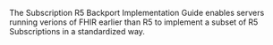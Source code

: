<!-- index.md {% comment %}
*****************************************************************************************
*                            WARNING: DO NOT EDIT THIS FILE                             *
*                                                                                       *
* This file is generated by SUSHI. Any edits you make to this file will be overwritten. *
*                                                                                       *
* This index.md file was generated from the "description" in package.json. To provide   *
* your own index file, create an index.md or index.xml in the ig-data/input/pagecontent *
* folder.                                                                               *
* See: https://build.fhir.org/ig/FHIR/ig-guidance/using-templates.html#root.input       *
*****************************************************************************************
{% endcomment %} -->

The Subscription R5 Backport Implementation Guide enables servers running verions of FHIR earlier than R5 to implement a subset of R5 Subscriptions in a standardized way.